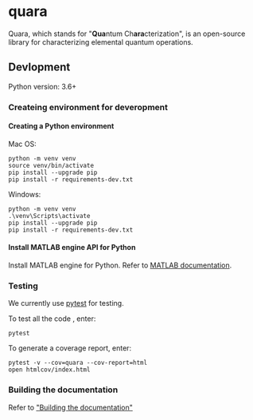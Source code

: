 # quara
Quara, which stands for "**Qua**ntum Ch**ara**cterization", is an open-source library for characterizing elemental quantum operations.

## Devlopment

Python version: 3.6+

### Createing environment for deveropment
#### Creating a Python environment

Mac OS:
```
python -m venv venv
source venv/bin/activate
pip install --upgrade pip
pip install -r requirements-dev.txt
```

Windows:
```
python -m venv venv
.\venv\Scripts\activate
pip install --upgrade pip
pip install -r requirements-dev.txt
```

#### Install MATLAB engine API for Python

Install MATLAB engine for Python. Refer to [MATLAB documentation](https://jp.mathworks.com/help/matlab/matlab_external/install-the-matlab-engine-for-python.html?lang=en).

### Testing

We currently use [pytest](https://docs.pytest.org/en/latest/) for testing.

To test all the code , enter:

    pytest

To generate a coverage report, enter:

    pytest -v --cov=quara --cov-report=html
    open htmlcov/index.html

### Building the documentation
Refer to ["Building the documentation"](https://github.com/tknrsgym/quara/tree/master/docs)
